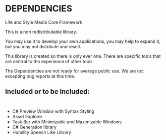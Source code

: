 # DEPENDENCIES

Life and Style Media Core Framework

This is a non redistributable library. 

You may use it to develop your own applications, you may help to expand it, but you may not distribute and resell.

This library is created so there is only ever one. There are specific tools that are central to the experience of other tools

The Dependencies are not ready for average public use. We are not excepting bug reports at this time.

## Included or to be Included:<br/><br/>

- C# Preview Window with Syntax Styling<br/>
- Asset Explorer<br/>
- Task Bar with Minimizable and Maximizable Windows<br/>
- C# Generation library<br/>
- Humility Speech Like Library<br/><br/>


